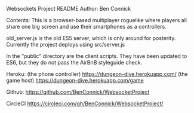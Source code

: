 Websockets Project README
Author: Ben Connick

Contents:
This is a browser-based multiplayer roguelike where players all share one big screen and use their smartphones as a controllers.


old_server.js is the old ES5 server, which is only around for posterity. 
Currently the project deploys using src/server.js

In the "public" directory are the client scripts. 
They have been updated to ES6, but they do not pass the AirBnB styleguide check.

Heroku:
(the phone controller)
https://dungeon-dive.herokuapp.com/
(the game host)
https://dungeon-dive.herokuapp.com/game

Github:
https://github.com/BenConnick/WebsocketProject

CircleCI
https://circleci.com/gh/BenConnick/WebsocketProject/
